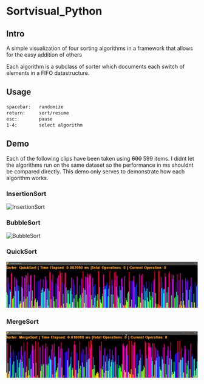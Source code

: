 # Sortvisual_Python
## Intro
A simple visualization of four sorting algorithms in a framework that allows for the easy addition of others

Each algorithm is a subclass of sorter which documents each switch of elements in a FIFO datastructure.

## Usage
````
spacebar:   randomize
return:     sort/resume
esc:        pause
1-4:        select algorithm
````
## Demo
Each of the following clips have been taken using <s>600</s> 599 items.
I didnt let the algorithms run on the same dataset so the performance in ms shouldnt be compared directly.
This demo only serves to demonstrate how each algorithm works.

### InsertionSort
![InsertionSort](gifs/Insertion.gif)

### BubbleSort
![BubbleSort](gifs/BubbleSort.gif)

### QuickSort
![QuickSort](gifs/Quick.gif)

### MergeSort
![MergeSort](gifs/merge.gif)